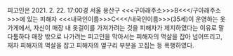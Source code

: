 피고인은 2021. 2. 22. 17:00경 서울 용산구 <<<구아래주소>>>B<<</구아래주소>>>에 있는 피해자 <<<내국인이름>>>C<<</내국인이름>>>(35세)이 운영하는 옷가게에서, 자신이 매장 내 옷걸이를 가져가려는 것을 피해자가 제지하였다는 이유로 말다툼하다 매장 밖으로 나가려는 피고인을 막아서는 피해자의 멱살을 잡아 넘어뜨리고, 재차 피해자의 멱살을 잡고 피해자의 옆구리 부분을 꼬집는 등 폭행하였다.